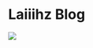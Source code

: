 # Laiiihz Blog

![](https://github-readme-stats.vercel.app/api?username=laiiihz&count_private=true&show_icons=true&theme=radical)
